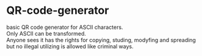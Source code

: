 # QR-code-generator
basic QR code generator for ASCII characters.<br>
Only ASCII can be transformed.<br>
Anyone sees it has the rights for copying, studing, modyfing and spreading but no illegal utilizing is allowed like criminal ways.
